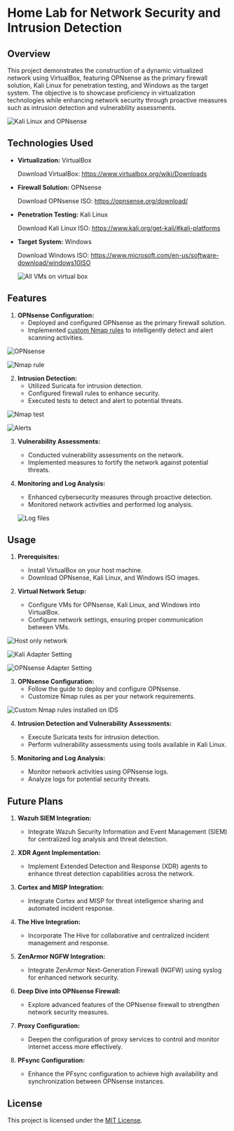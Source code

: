 # Home Lab for Network Security and Intrusion Detection

## Overview

This project demonstrates the construction of a dynamic virtualized network using VirtualBox, featuring OPNsense as the primary firewall solution, Kali Linux for penetration testing, and Windows as the target system. The objective is to showcase proficiency in virtualization technologies while enhancing network security through proactive measures such as intrusion detection and vulnerability assessments.

![Kali Linux and OPNsense](https://res.cloudinary.com/dkqvrhzs3/image/upload/v1700423038/screenshots2/main_pic_zsaybu.png)

## Technologies Used

- **Virtualization:** VirtualBox
  
  Download VirtualBox: https://www.virtualbox.org/wiki/Downloads
- **Firewall Solution:** OPNsense
  
  Download OPNsense ISO: https://opnsense.org/download/
- **Penetration Testing:** Kali Linux
  
  Download Kali Linux ISO: https://www.kali.org/get-kali/#kali-platforms
- **Target System:** Windows
  
  Download Windows ISO: https://www.microsoft.com/en-us/software-download/windows10ISO

  ![All VMs on virtual box](https://res.cloudinary.com/dkqvrhzs3/image/upload/v1700423039/screenshots2/all_vms_for_homelab_ym3uex.png)

## Features

1. **OPNsense Configuration:**
   - Deployed and configured OPNsense as the primary firewall solution.
   - Implemented [custom Nmap rules](customnmap.rules) to intelligently detect and alert scanning activities.

  ![OPNsense](https://res.cloudinary.com/dkqvrhzs3/image/upload/v1700423039/screenshots2/OPNsense_homescreen_waiyuc.png)

  ![Nmap rule](https://res.cloudinary.com/dkqvrhzs3/image/upload/v1700423039/screenshots2/nmap_rule_pluhid.png)

2. **Intrusion Detection:**
   - Utilized Suricata for intrusion detection.
   - Configured firewall rules to enhance security.
   - Executed tests to detect and alert to potential threats.

  ![Nmap test](https://res.cloudinary.com/dkqvrhzs3/image/upload/v1700423039/screenshots2/nmap_test_znthsw.png)

  ![Alerts](https://res.cloudinary.com/dkqvrhzs3/image/upload/v1700423039/screenshots2/IDS_Alerts_hva3wo.png)

3. **Vulnerability Assessments:**
   - Conducted vulnerability assessments on the network.
   - Implemented measures to fortify the network against potential threats.

4. **Monitoring and Log Analysis:**
   - Enhanced cybersecurity measures through proactive detection.
   - Monitored network activities and performed log analysis.

   ![Log files](https://res.cloudinary.com/dkqvrhzs3/image/upload/v1700423837/screenshots2/log_files_jqh32z.png)

## Usage

1. **Prerequisites:**
   - Install VirtualBox on your host machine.
   - Download OPNsense, Kali Linux, and Windows ISO images.

2. **Virtual Network Setup:**
   - Configure VMs for OPNsense, Kali Linux, and Windows into VirtualBox.
   - Configure network settings, ensuring proper communication between VMs.
  
  ![Host only network](https://res.cloudinary.com/dkqvrhzs3/image/upload/v1700424074/screenshots2/hostonly_network_y8pl8p.png)
  
  ![Kali Adapter Setting](https://res.cloudinary.com/dkqvrhzs3/image/upload/v1700424074/screenshots2/kali_adapter_2_syawsj.png)
  
  ![OPNsense Adapter Setting](https://res.cloudinary.com/dkqvrhzs3/image/upload/v1700424221/screenshots2/OPNsense_adapter2_ni5o07.png)

3. **OPNsense Configuration:**
   - Follow the guide to deploy and configure OPNsense.
   - Customize Nmap rules as per your network requirements.

![Custom Nmap rules installed on IDS](https://res.cloudinary.com/dkqvrhzs3/image/upload/v1700424563/screenshots2/customnmap_rules_on_IDS_j5npj7.png)
    
4. **Intrusion Detection and Vulnerability Assessments:**
   - Execute Suricata tests for intrusion detection.
   - Perform vulnerability assessments using tools available in Kali Linux.

5. **Monitoring and Log Analysis:**
   - Monitor network activities using OPNsense logs.
   - Analyze logs for potential security threats.

## Future Plans

1. **Wazuh SIEM Integration:**
   - Integrate Wazuh Security Information and Event Management (SIEM) for centralized log analysis and threat detection.

2. **XDR Agent Implementation:**
   - Implement Extended Detection and Response (XDR) agents to enhance threat detection capabilities across the network.

3. **Cortex and MISP Integration:**
   - Integrate Cortex and MISP for threat intelligence sharing and automated incident response.

4. **The Hive Integration:**
   - Incorporate The Hive for collaborative and centralized incident management and response.

5. **ZenArmor NGFW Integration:**
   - Integrate ZenArmor Next-Generation Firewall (NGFW) using syslog for enhanced network security.

6. **Deep Dive into OPNsense Firewall:**
   - Explore advanced features of the OPNsense firewall to strengthen network security measures.

7. **Proxy Configuration:**
   - Deepen the configuration of proxy services to control and monitor internet access more effectively.

8. **PFsync Configuration:**
   - Enhance the PFsync configuration to achieve high availability and synchronization between OPNsense instances.

## License

This project is licensed under the [MIT License](LICENSE.txt).
